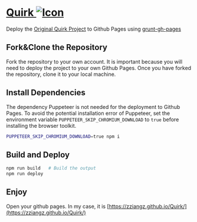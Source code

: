 # <a href="http://algassert.com/quirk">Quirk <img src="doc/favicon.ico" alt="Icon" title="Icon" /></a>

Deploy the [Original Quirk Project](https://github.com/Strilanc/Quirk) to Github Pages using [grunt-gh-pages](https://github.com/tschaub/grunt-gh-pages)


## Fork&Clone the Repository

Fork the repository to your own account. It is important because you will need to deploy the project to your own Github Pages. Once you have forked the repository, clone it to your local machine.

## Install Dependencies

The dependency Puppeteer is not needed for the deployment to Github Pages. To avoid the potential installation error of Puppeteer, set the environment variable `PUPPETEER_SKIP_CHROMIUM_DOWNLOAD` to `true` before installing the browser toolkit.

```bash
PUPPETEER_SKIP_CHROMIUM_DOWNLOAD=true npm i
```

## Build and Deploy

```bash
npm run build   # Build the output
npm run deploy
```

## Enjoy

Open your github pages. In my case, it is [https://zziangz.github.io/Quirk/](https://zziangz.github.io/Quirk/)

